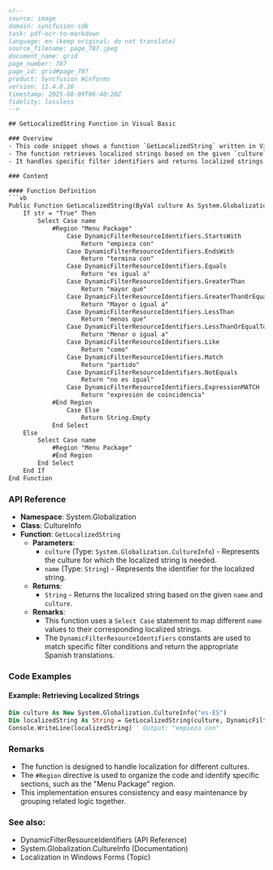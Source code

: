 ```html
<!-- 
source: image
domain: syncfusion-sdk
task: pdf-ocr-to-markdown
language: en (keep original; do not translate)
source_filename: page_787.jpeg
document_name: grid
page_number: 787
page_id: grid#page_787
product: Syncfusion Winforms
version: 11.4.0.26
timestamp: 2025-08-09T06:40:20Z
fidelity: lossless
-->

## GetLocalizedString Function in Visual Basic

### Overview
- This code snippet shows a function `GetLocalizedString` written in Visual Basic (VB).
- The function retrieves localized strings based on the given `culture` and `name`.
- It handles specific filter identifiers and returns localized strings in Spanish for those filters.

### Content

#### Function Definition
```vb
Public Function GetLocalizedString(ByVal culture As System.Globalization.CultureInfo, ByVal name As String) As String
    If str = "True" Then
        Select Case name
            #Region "Menu Package"
                Case DynamicFilterResourceIdentifiers.StartsWith
                    Return "empieza con"
                Case DynamicFilterResourceIdentifiers.EndsWith
                    Return "termina con"
                Case DynamicFilterResourceIdentifiers.Equals
                    Return "es igual a"
                Case DynamicFilterResourceIdentifiers.GreaterThan
                    Return "mayor que"
                Case DynamicFilterResourceIdentifiers.GreaterThanOrEqualTo
                    Return "Mayor o igual a"
                Case DynamicFilterResourceIdentifiers.LessThan
                    Return "menos que"
                Case DynamicFilterResourceIdentifiers.LessThanOrEqualTo
                    Return "Menor o igual a"
                Case DynamicFilterResourceIdentifiers.Like
                    Return "como"
                Case DynamicFilterResourceIdentifiers.Match
                    Return "partido"
                Case DynamicFilterResourceIdentifiers.NotEquals
                    Return "no es igual"
                Case DynamicFilterResourceIdentifiers.ExpressionMATCH
                    Return "expresión de coincidencia"
            #End Region
                Case Else
                    Return String.Empty
            End Select
    Else
        Select Case name
            #Region "Menu Package"
            #End Region
        End Select
    End If
End Function
```

### API Reference
- **Namespace**: System.Globalization
- **Class**: CultureInfo
- **Function**: `GetLocalizedString`
    - **Parameters**:
        - `culture` (Type: `System.Globalization.CultureInfo`) - Represents the culture for which the localized string is needed.
        - `name` (Type: `String`) - Represents the identifier for the localized string.
    - **Returns**:
        - `String` - Returns the localized string based on the given `name` and `culture`.
    - **Remarks**:
        - This function uses a `Select Case` statement to map different `name` values to their corresponding localized strings.
        - The `DynamicFilterResourceIdentifiers` constants are used to match specific filter conditions and return the appropriate Spanish translations.

### Code Examples

#### Example: Retrieving Localized Strings
```vb
Dim culture As New System.Globalization.CultureInfo("es-ES")
Dim localizedString As String = GetLocalizedString(culture, DynamicFilterResourceIdentifiers.StartsWith)
Console.WriteLine(localizedString) ' Output: "empieza con"
```

### Remarks
- The function is designed to handle localization for different cultures.
- The `#Region` directive is used to organize the code and identify specific sections, such as the "Menu Package" region.
- This implementation ensures consistency and easy maintenance by grouping related logic together.

### See also:
- DynamicFilterResourceIdentifiers (API Reference)
- System.Globalization.CultureInfo (Documentation)
- Localization in Windows Forms (Topic)

<!-- tags: [syncfusion, winforms, localization, dynamicfilterresourceidentifiers, getlocalizedstring, codeexamples, visualbasic] keywords: [localization, string, culture, selectcase, dynamicfilterresourceidentifiers, menu package, es-ES, visual basic, code example] -->
```
